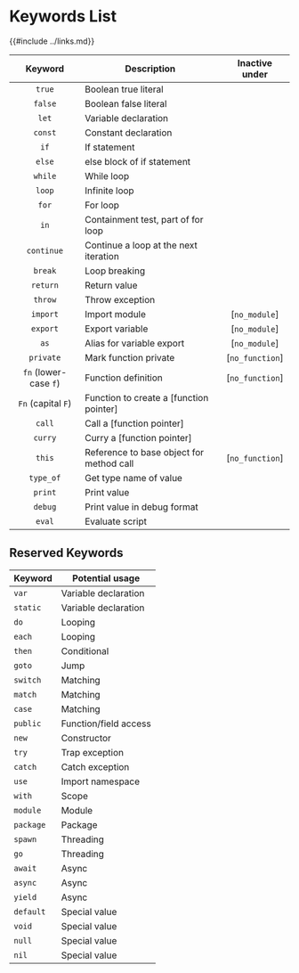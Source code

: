 Keywords List
=============

{{#include ../links.md}}

|        Keyword        | Description                              | Inactive under  |
| :-------------------: | ---------------------------------------- | :-------------: |
|        `true`         | Boolean true literal                     |                 |
|        `false`        | Boolean false literal                    |                 |
|         `let`         | Variable declaration                     |                 |
|        `const`        | Constant declaration                     |                 |
|         `if`          | If statement                             |                 |
|        `else`         | else block of if statement               |                 |
|        `while`        | While loop                               |                 |
|        `loop`         | Infinite loop                            |                 |
|         `for`         | For loop                                 |                 |
|         `in`          | Containment test, part of for loop       |                 |
|      `continue`       | Continue a loop at the next iteration    |                 |
|        `break`        | Loop breaking                            |                 |
|       `return`        | Return value                             |                 |
|        `throw`        | Throw exception                          |                 |
|       `import`        | Import module                            |  [`no_module`]  |
|       `export`        | Export variable                          |  [`no_module`]  |
|         `as`          | Alias for variable export                |  [`no_module`]  |
|       `private`       | Mark function private                    | [`no_function`] |
| `fn` (lower-case `f`) | Function definition                      | [`no_function`] |
|  `Fn` (capital `F`)   | Function to create a [function pointer]  |                 |
|        `call`         | Call a [function pointer]                |                 |
|        `curry`        | Curry a [function pointer]               |                 |
|        `this`         | Reference to base object for method call | [`no_function`] |
|       `type_of`       | Get type name of value                   |                 |
|        `print`        | Print value                              |                 |
|        `debug`        | Print value in debug format              |                 |
|        `eval`         | Evaluate script                          |                 |


Reserved Keywords
-----------------

| Keyword   | Potential usage       |
| --------- | --------------------- |
| `var`     | Variable declaration  |
| `static`  | Variable declaration  |
| `do`      | Looping               |
| `each`    | Looping               |
| `then`    | Conditional           |
| `goto`    | Jump                  |
| `switch`  | Matching              |
| `match`   | Matching              |
| `case`    | Matching              |
| `public`  | Function/field access |
| `new`     | Constructor           |
| `try`     | Trap exception        |
| `catch`   | Catch exception       |
| `use`     | Import namespace      |
| `with`    | Scope                 |
| `module`  | Module                |
| `package` | Package               |
| `spawn`   | Threading             |
| `go`      | Threading             |
| `await`   | Async                 |
| `async`   | Async                 |
| `yield`   | Async                 |
| `default` | Special value         |
| `void`    | Special value         |
| `null`    | Special value         |
| `nil`     | Special value         |
